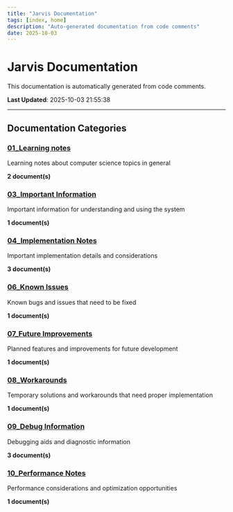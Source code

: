 ```yaml
---
title: "Jarvis Documentation"
tags: [index, home]
description: "Auto-generated documentation from code comments"
date: 2025-10-03
---
```


# Jarvis Documentation

This documentation is automatically generated from code comments.

**Last Updated**: 2025-10-03 21:55:38

---

## Documentation Categories

### [01_Learning notes](./educational/)

Learning notes about computer science topics in general

**2 document(s)**

### [03_Important Information](./important/)

Important information for understanding and using the system

**1 document(s)**

### [04_Implementation Notes](./notes/)

Important implementation details and considerations

**3 document(s)**

### [06_Known Issues](./fixme/)

Known bugs and issues that need to be fixed

**1 document(s)**

### [07_Future Improvements](./todo/)

Planned features and improvements for future development

**1 document(s)**

### [08_Workarounds](./hack/)

Temporary solutions and workarounds that need proper implementation

**1 document(s)**

### [09_Debug Information](./debug/)

Debugging aids and diagnostic information

**3 document(s)**

### [10_Performance Notes](./performance/)

Performance considerations and optimization opportunities

**1 document(s)**
